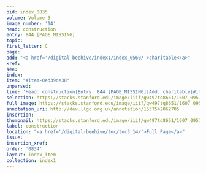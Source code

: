 ```yaml
---
pid: index_0835
volume: Volume 3
image_number: '14'
head: construction
entry: 844 [PAGE_MISSING]
topic:
first_letter: C
page:
add: "<a href='/digital-beehive/index1/index_0560/'>charitable</a>"
xref:
see:
index:
item: "#item-0ed39de38"
unparsed:
line: 'Head: construction|Entry: 844 [PAGE_MISSING]|Add: charitable|#item-0ed39de38'
selection: https://stacks.stanford.edu/image/iiif/gw497tq8651/1607_0957/1125,2761,651,152/full/0/default.jpg
full_image: https://stacks.stanford.edu/image/iiif/gw497tq8651/1607_0957/full/full/0/default.jpg
annotation_uri: http://dev.llgc.org.uk/annotation/1537542062705
insertion:
thumbnail: https://stacks.stanford.edu/image/iiif/gw497tq8651/1607_0957/1125,2761,651,152/150,/0/default.jpg
label: construction
location: "<a href='/digital-beehive/toc/toc3_14/'>Full Page</a>"
issue:
insertion_xref:
order: '0834'
layout: index_item
collection: index1
---
```

